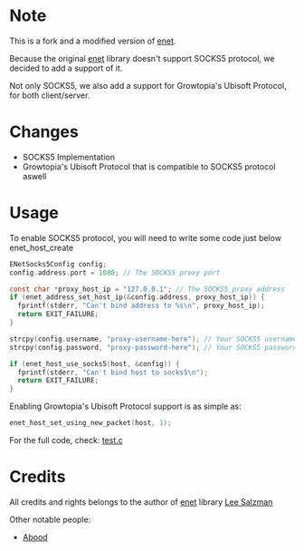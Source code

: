 # Note

This is a fork and a modified version of [enet](https://github.com/lsalzman/enet).

Because the original [enet](https://github.com/lsalzman/enet) library doesn't support SOCKS5 protocol, we decided to add a support of it.

Not only SOCKS5, we also add a support for Growtopia's Ubisoft Protocol, for both client/server.

# Changes
- SOCKS5 Implementation
- Growtopia's Ubisoft Protocol that is compatible to SOCKS5 protocol aswell

# Usage
To enable SOCKS5 protocol, you will need to write some code just below enet_host_create
```c
ENetSocks5Config config;
config.address.port = 1080; // The SOCKS5 proxy port

const char *proxy_host_ip = "127.0.0.1"; // The SOCKS5 proxy address
if (enet_address_set_host_ip(&config.address, proxy_host_ip)) {
  fprintf(stderr, "Can't bind address to %s\n", proxy_host_ip);
  return EXIT_FAILURE;
}

strcpy(config.username, "proxy-username-here"); // Your SOCKS5 username, or leave blank for no authentication method
strcpy(config.password, "proxy-password-here"); // Your SOCKS5 password, or leave blank for no authentication method

if (enet_host_use_socks5(host, &config)) {
  fprintf(stderr, "Can't bind host to socks5\n");
  return EXIT_FAILURE;
}
```
Enabling Growtopia's Ubisoft Protocol support is as simple as:
```c
enet_host_set_using_new_packet(host, 1);
```

For the full code, check: [test.c](https://github.com/zKevz/enet-socks5/blob/main/test.c)

# Credits
All credits and rights belongs to the author of [enet](https://github.com/lsalzman/enet) library [Lee Salzman](https://github.com/lsalzman)

Other notable people:
- [Abood](https://github.com/AboodTBR)
